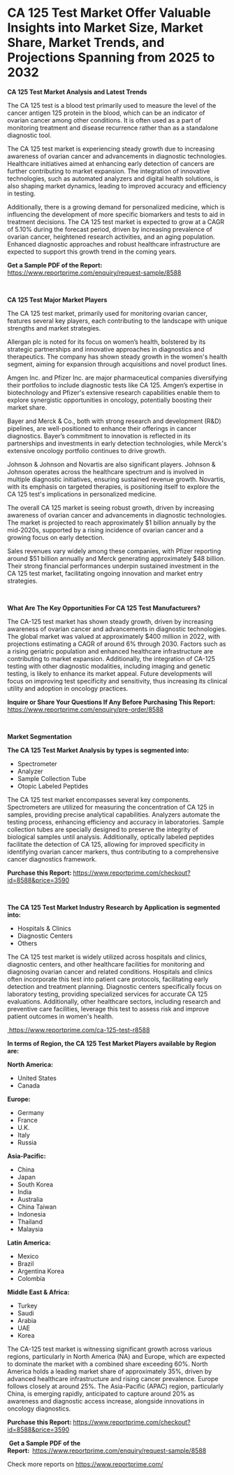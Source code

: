 <p><h1>CA 125 Test Market Offer Valuable Insights into Market Size, Market Share, Market Trends, and Projections Spanning from 2025 to 2032</h1></p><p><strong>CA 125 Test Market Analysis and Latest Trends</strong></p>
<p><p>The CA 125 test is a blood test primarily used to measure the level of the cancer antigen 125 protein in the blood, which can be an indicator of ovarian cancer among other conditions. It is often used as a part of monitoring treatment and disease recurrence rather than as a standalone diagnostic tool.</p><p>The CA 125 test market is experiencing steady growth due to increasing awareness of ovarian cancer and advancements in diagnostic technologies. Healthcare initiatives aimed at enhancing early detection of cancers are further contributing to market expansion. The integration of innovative technologies, such as automated analyzers and digital health solutions, is also shaping market dynamics, leading to improved accuracy and efficiency in testing.</p><p>Additionally, there is a growing demand for personalized medicine, which is influencing the development of more specific biomarkers and tests to aid in treatment decisions. The CA 125 test market is expected to grow at a CAGR of 5.10% during the forecast period, driven by increasing prevalence of ovarian cancer, heightened research activities, and an aging population. Enhanced diagnostic approaches and robust healthcare infrastructure are expected to support this growth trend in the coming years.</p></p>
<p><strong>Get a Sample PDF of the Report:&nbsp;</strong> <a href="https://www.reportprime.com/enquiry/request-sample/8588?utm_campaign=3317&utm_medium=2&utm_source=Github&utm_content=ia&utm_term=20032025&utm_id=ca-125-test">https://www.reportprime.com/enquiry/request-sample/8588</a></p>
<p>&nbsp;</p>
<p><strong>CA 125 Test Major Market Players</strong></p>
<p><p>The CA 125 test market, primarily used for monitoring ovarian cancer, features several key players, each contributing to the landscape with unique strengths and market strategies.</p><p>Allergan plc is noted for its focus on women’s health, bolstered by its strategic partnerships and innovative approaches in diagnostics and therapeutics. The company has shown steady growth in the women's health segment, aiming for expansion through acquisitions and novel product lines.</p><p>Amgen Inc. and Pfizer Inc. are major pharmaceutical companies diversifying their portfolios to include diagnostic tests like CA 125. Amgen’s expertise in biotechnology and Pfizer's extensive research capabilities enable them to explore synergistic opportunities in oncology, potentially boosting their market share.</p><p>Bayer and Merck & Co., both with strong research and development (R&D) pipelines, are well-positioned to enhance their offerings in cancer diagnostics. Bayer’s commitment to innovation is reflected in its partnerships and investments in early detection technologies, while Merck's extensive oncology portfolio continues to drive growth.</p><p>Johnson & Johnson and Novartis are also significant players. Johnson & Johnson operates across the healthcare spectrum and is involved in multiple diagnostic initiatives, ensuring sustained revenue growth. Novartis, with its emphasis on targeted therapies, is positioning itself to explore the CA 125 test's implications in personalized medicine.</p><p>The overall CA 125 market is seeing robust growth, driven by increasing awareness of ovarian cancer and advancements in diagnostic technologies. The market is projected to reach approximately $1 billion annually by the mid-2020s, supported by a rising incidence of ovarian cancer and a growing focus on early detection.</p><p>Sales revenues vary widely among these companies, with Pfizer reporting around $51 billion annually and Merck generating approximately $48 billion. Their strong financial performances underpin sustained investment in the CA 125 test market, facilitating ongoing innovation and market entry strategies.</p></p>
<p>&nbsp;</p>
<p><strong>What Are The Key Opportunities For CA 125 Test Manufacturers?</strong></p>
<p><p>The CA-125 test market has shown steady growth, driven by increasing awareness of ovarian cancer and advancements in diagnostic technologies. The global market was valued at approximately $400 million in 2022, with projections estimating a CAGR of around 6% through 2030. Factors such as a rising geriatric population and enhanced healthcare infrastructure are contributing to market expansion. Additionally, the integration of CA-125 testing with other diagnostic modalities, including imaging and genetic testing, is likely to enhance its market appeal. Future developments will focus on improving test specificity and sensitivity, thus increasing its clinical utility and adoption in oncology practices.</p></p>
<p><strong>Inquire or Share Your Questions If Any Before Purchasing This Report:</strong> <a href="https://www.reportprime.com/enquiry/pre-order/8588?utm_campaign=3317&utm_medium=2&utm_source=Github&utm_content=ia&utm_term=20032025&utm_id=ca-125-test">https://www.reportprime.com/enquiry/pre-order/8588</a></p>
<p>&nbsp;</p>
<p><strong>Market Segmentation</strong></p>
<p><strong>The CA 125 Test Market Analysis by types is segmented into:</strong></p>
<p><ul><li>Spectrometer</li><li>Analyzer</li><li>Sample Collection Tube</li><li>Otopic Labeled Peptides</li></ul></p>
<p><p>The CA 125 test market encompasses several key components. Spectrometers are utilized for measuring the concentration of CA 125 in samples, providing precise analytical capabilities. Analyzers automate the testing process, enhancing efficiency and accuracy in laboratories. Sample collection tubes are specially designed to preserve the integrity of biological samples until analysis. Additionally, optically labeled peptides facilitate the detection of CA 125, allowing for improved specificity in identifying ovarian cancer markers, thus contributing to a comprehensive cancer diagnostics framework.</p></p>
<p><strong>Purchase this Report:&nbsp;</strong><a href="https://www.reportprime.com/checkout?id=8588&price=3590&utm_campaign=3317&utm_medium=2&utm_source=Github&utm_content=ia&utm_term=20032025&utm_id=ca-125-test">https://www.reportprime.com/checkout?id=8588&price=3590</a></p>
<p>&nbsp;</p>
<p><strong>The CA 125 Test Market Industry Research by Application is segmented into:</strong></p>
<p><ul><li>Hospitals & Clinics</li><li>Diagnostic Centers</li><li>Others</li></ul></p>
<p><p>The CA 125 test market is widely utilized across hospitals and clinics, diagnostic centers, and other healthcare facilities for monitoring and diagnosing ovarian cancer and related conditions. Hospitals and clinics often incorporate this test into patient care protocols, facilitating early detection and treatment planning. Diagnostic centers specifically focus on laboratory testing, providing specialized services for accurate CA 125 evaluations. Additionally, other healthcare sectors, including research and preventive care facilities, leverage this test to assess risk and improve patient outcomes in women's health.</p></p>
<p><a href="https://www.reportprime.com/ca-125-test-r8588?utm_campaign=3317&utm_medium=2&utm_source=Github&utm_content=ia&utm_term=20032025&utm_id=ca-125-test">&nbsp;https://www.reportprime.com/ca-125-test-r8588</a></p>
<p><strong>In terms of Region, the CA 125 Test Market Players available by Region are:</strong></p>
<p>
    <p> <strong> North America: </strong>
        <ul>
            <li>United States</li>
            <li>Canada</li>
        </ul>
        </p> 
    <p> <strong> Europe: </strong>
        <ul>
            <li>Germany</li>
            <li>France</li>
            <li>U.K.</li>
            <li>Italy</li>
            <li>Russia</li>
        </ul>
        </p> 
    <p> <strong> Asia-Pacific: </strong>
        <ul>
            <li>China</li>
            <li>Japan</li>
            <li>South Korea</li>
            <li>India</li>
            <li>Australia</li>
            <li>China Taiwan</li>
            <li>Indonesia</li>
            <li>Thailand</li>
            <li>Malaysia</li>
        </ul>
        </p> 
    <p> <strong> Latin America: </strong>
        <ul>
            <li>Mexico</li>
            <li>Brazil</li>
            <li>Argentina Korea</li>
            <li>Colombia</li>
        </ul>
        </p> 
    <p> <strong> Middle East & Africa: </strong>
        <ul>
            <li>Turkey</li>
            <li>Saudi</li>
            <li>Arabia</li>
            <li>UAE</li>
            <li>Korea</li>
        </ul>
    </p>
    </p>
<p><p>The CA-125 test market is witnessing significant growth across various regions, particularly in North America (NA) and Europe, which are expected to dominate the market with a combined share exceeding 60%. North America holds a leading market share of approximately 35%, driven by advanced healthcare infrastructure and rising cancer prevalence. Europe follows closely at around 25%. The Asia-Pacific (APAC) region, particularly China, is emerging rapidly, anticipated to capture around 20% as awareness and diagnostic access increase, alongside innovations in oncology diagnostics.</p></p>
<p><strong>Purchase this Report: </strong><a href="https://www.reportprime.com/checkout?id=8588&price=3590&utm_campaign=3317&utm_medium=2&utm_source=Github&utm_content=ia&utm_term=20032025&utm_id=ca-125-test">https://www.reportprime.com/checkout?id=8588&price=3590</a></p>
<p>&nbsp;<strong>Get a Sample PDF of the Report:&nbsp;&nbsp;</strong><a href="https://www.reportprime.com/enquiry/request-sample/8588?utm_campaign=3317&utm_medium=2&utm_source=Github&utm_content=ia&utm_term=20032025&utm_id=ca-125-test">https://www.reportprime.com/enquiry/request-sample/8588</a></p>
<p><strong></strong></p>
<p>Check more reports on <a href="https://www.reportprime.com/?utm_campaign=3317&utm_medium=2&utm_source=Github&utm_content=ia&utm_term=20032025&utm_id=ca-125-test">https://www.reportprime.com/</a></p>